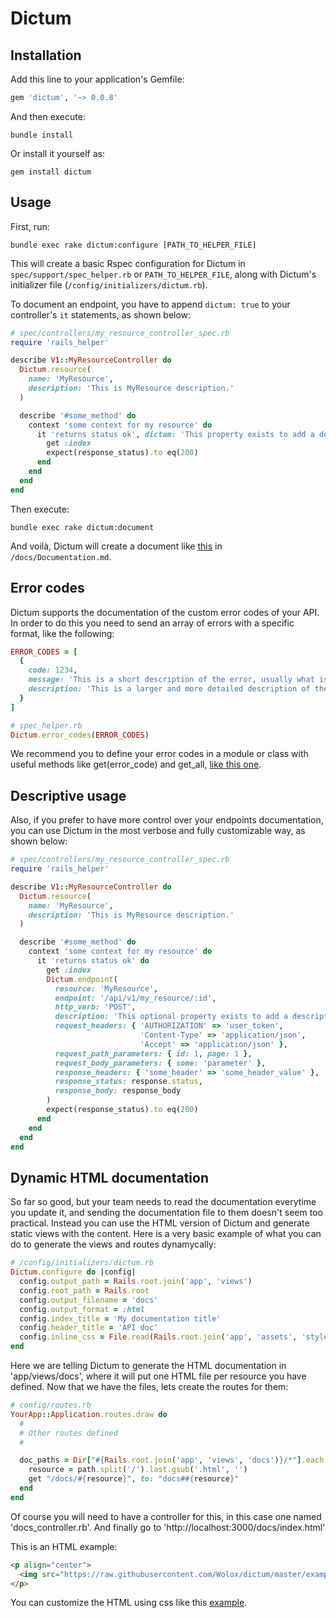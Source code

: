 # Dictum

## Installation

Add this line to your application's Gemfile:

```ruby
gem 'dictum', '~> 0.0.8'
```

And then execute:

`bundle install`

Or install it yourself as:

`gem install dictum`

## Usage

First, run:

`bundle exec rake dictum:configure [PATH_TO_HELPER_FILE]`

This will create a basic Rspec configuration for Dictum in `spec/support/spec_helper.rb` or `PATH_TO_HELPER_FILE`, along with Dictum's initializer file (`/config/initializers/dictum.rb`).

To document an endpoint, you have to append `dictum: true` to your controller's `it` statements, as shown below:

```ruby
# spec/controllers/my_resource_controller_spec.rb
require 'rails_helper'

describe V1::MyResourceController do
  Dictum.resource(
    name: 'MyResource',
    description: 'This is MyResource description.'
  )

  describe '#some_method' do
    context 'some context for my resource' do
      it 'returns status ok', dictum: 'This property exists to add a description to the endpoint. If you do not want a description, just set it to true' do
        get :index
        expect(response_status).to eq(200)
      end
    end
  end
end
```

Then execute:

`bundle exec rake dictum:document`

And voilà, Dictum will create a document like [this](https://github.com/Wolox/dictum/blob/master/example.md) in `/docs/Documentation.md`.

## Error codes

Dictum supports the documentation of the custom error codes of your API. In order to do this you need to send an array of errors with a specific format, like the following:

```ruby
ERROR_CODES = [
  {
    code: 1234,
    message: 'This is a short description of the error, usually what is returned in the body of the response.',
    description: 'This is a larger and more detailed description of the error, usually you want to show this only in the documentation'
  }
]

# spec_helper.rb
Dictum.error_codes(ERROR_CODES)
```

We recommend you to define your error codes in a module or class with useful methods like get(error_code) and get_all, [like this one](https://gist.github.com/alebian/1b925151b6a6acd3e4bb2ef4b5148324).

## Descriptive usage

Also, if you prefer to have more control over your endpoints documentation, you can use Dictum in the most verbose and fully customizable way, as shown below:

```ruby
# spec/controllers/my_resource_controller_spec.rb
require 'rails_helper'

describe V1::MyResourceController do
  Dictum.resource(
    name: 'MyResource',
    description: 'This is MyResource description.'
  )

  describe '#some_method' do
    context 'some context for my resource' do
      it 'returns status ok' do
        get :index
        Dictum.endpoint(
          resource: 'MyResource',
          endpoint: '/api/v1/my_resource/:id',
          http_verb: 'POST',
          description: 'This optional property exists to add a description to the endpoint.',
          request_headers: { 'AUTHORIZATION' => 'user_token',
                             'Content-Type' => 'application/json',
                             'Accept' => 'application/json' },
          request_path_parameters: { id: 1, page: 1 },
          request_body_parameters: { some: 'parameter' },
          response_headers: { 'some_header' => 'some_header_value' },
          response_status: response.status,
          response_body: response_body
        )
        expect(response_status).to eq(200)
      end
    end
  end
end
```

## Dynamic HTML documentation

So far so good, but your team needs to read the documentation everytime you update it, and sending the documentation file to them doesn't seem too practical. Instead you can use the HTML version of Dictum and generate static views with the content. Here is a very basic example of what you can do to generate the views and routes dynamycally:

```ruby
# /config/initializers/dictum.rb
Dictum.configure do |config|
  config.output_path = Rails.root.join('app', 'views')
  config.root_path = Rails.root
  config.output_filename = 'docs'
  config.output_format = :html
  config.index_title = 'My documentation title'
  config.header_title = 'API doc'
  config.inline_css = File.read(Rails.root.join('app', 'assets', 'stylesheets', 'documentation.css'))
end
```

Here we are telling Dictum to generate the HTML documentation in 'app/views/docs', where it will put one HTML file per resource you have defined. Now that we have the files, lets create the routes for them:

```ruby
# config/routes.rb
YourApp::Application.routes.draw do
  #
  # Other routes defined
  #

  doc_paths = Dir["#{Rails.root.join('app', 'views', 'docs')}/*"].each do |path|
    resource = path.split('/').last.gsub('.html', '')
    get "/docs/#{resource}", to: "docs##{resource}"
  end
end
```

Of course you will need to have a controller for this, in this case one named 'docs_controller.rb'. And finally go to 'http://localhost:3000/docs/index.html'

This is an HTML example:

```html
<p align="center">
  <img src="https://raw.githubusercontent.com/Wolox/dictum/master/example.gif">
</p>
```

You can customize the HTML using css like this [example](https://raw.githubusercontent.com/Wolox/dictum/master/example.css).
